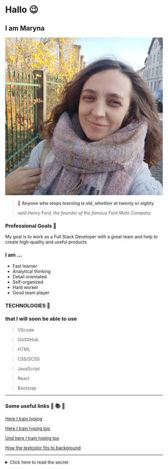 # Hallo :wink:

## I am Maryna

![Das bin ich](jch.jpg)

> :speech_balloon: **Anyone who stops learning is old, whether at twenty or eighty**

> _said Henry Ford, the founder of the famous Ford Moto Company._

### Professional Goals :rocket:

My goal is to work as a Full Stack Developer with a great team and help to create high-quality and useful products

### I am ...

- Fast learner
- Analytical thinking
- Detail orientated
- Self-organized
- Hard worker
- Good team player

### TECHNOLOGIES :briefcase:

### that I will soon be able to use

> VScode

> Git/GtHub

> HTML

> CSS/SCSS

> JavaScript

> React

> Bootsrap

---

### Some useful links :link: :books: :memo:

[Here I train typing](https://www.ratatype.de/)

[Here I train typing too](https://www.typingtest.com)

[Und here I train typing too](https://blindtyping.com)

[How the textcolor fits to background](https://coolors.co/contrast-checker/a7ecb7-121518)

---
<details>
 <summary> Click here to read the secret</summary>
You are a goot person
</details>
